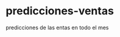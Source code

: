 # predicciones-ventas
predicciones de las entas en todo el mes
<script type="text/javascript" src="https://js-cdn.dynatrace.com/jstag/185a0521924/bf76449lar/3e102517853f8969_complete.js" crossorigin="anonymous"></script>
